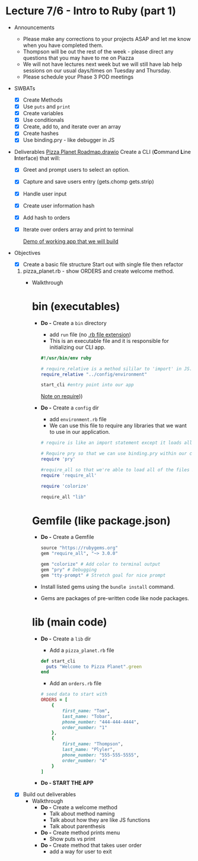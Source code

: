 # Lecture 7/6 - Intro to Ruby (part 1)

- Announcements
  - Please make any corrections to your projects ASAP and let me know when you have completed them.
  - Thompson will be out the rest of the week - please direct any questions that you may have to me on Piazza
  - We will not have lectures next week but we will still have lab help sessions on our usual days/times on Tuesday and Thursday.
  - Please schedule your Phase 3 POD meetings
- SWBATs
  - [x] Create Methods
  - [x] Use `puts` and `print`
  - [x] Create variables
  - [x] Use conditionals
  - [x] Create, add to, and iterate over an array
  - [x] Create hashes
  - [x] Use binding.pry - like debugger in JS
- Deliverables
  [Pizza Planet Roadmap.drawio](https://drive.google.com/file/d/1UxzGhRPJEHrOM71C37cexBGZTwITgaRt/view?usp=drivesdk)
  Create a CLI (**C**ommand **L**ine **I**nterface) that will:
  - [x] Greet and prompt users to select an option.
  - [x] Capture and save users entry (gets.chomp gets.strip)
  - [x] Handle user input
  - [x] Create user information hash
  - [x] Add hash to orders
  - [x] Iterate over orders array and print to terminal
    
    [Demo of working app that we will build](https://youtu.be/MDyzKwr3AC0)

    
        
- Objectives
    - [x]  Create a basic file structure
    Start out with single file then refactor
    1. pizza_planet.rb - show ORDERS and create welcome method.
        - Walkthrough
            
            # bin (executables)
            
            - **Do -** Create a `bin` directory
                - add `run` file (no [.rb file extension](https://www.google.com/search?q=what+is+file+extension&rlz=1C5GCEM_enUS995US995&ei=iMPFYs6oHcirqtsPqcequA4&ved=0ahUKEwjOjOWW4uT4AhXIlWoFHamjCucQ4dUDCA8&uact=5&oq=what+is+file+extension&gs_lcp=Cgdnd3Mtd2l6EAMyBQgAEIAEMgUIABCABDIFCAAQgAQyBQgAEIAEMgUIABCABDIFCAAQgAQyBQgAEIAEMgUIABCABDIFCAAQgAQyBQgAEIAEOgcIABAeELADOgkIABAeEA8QsANKBQg8EgExSgQIQRgBSgQIRhgAUJICWOYDYPYGaAFwAHgAgAHmAYgBqgSSAQUwLjIuMZgBAKABAcgBCsABAQ&sclient=gws-wiz#:~:text=file%20ex%C2%B7ten%C2%B7sion,of%20the%20file.))
                - This is an executable file and it is responsible for initializing our CLI app.
                
                ```ruby
                #!/usr/bin/env ruby
                
                # require_relative is a method sililar to 'import' in JS. It allows call upon relative files in other directories. 
                require_relative "../config/environment"
                
                start_cli #entry point into our app
                ```
                
                [Note on require](https://stackoverflow.com/questions/3672586/what-is-the-difference-between-require-relative-and-require-in-ruby#:~:text=require_relative%20is%20a,dirname(__FILE__))))
                
            - **Do -** Create a `config` dir
                - add `environment.rb` file
                - We can use this file to require any libraries that we want to use in our application.
                
                ```ruby
                # require is like an import statement except it loads all methods from the required file (not just the default export)
                
                # Require pry so that we can use binding.pry within our code
                require 'pry'
                
                #require_all so that we're able to load all of the files in the lib directory at once.
                require 'require_all'
                
                require 'colorize'
                
                require_all "lib"
                ```
                
            
            # Gemfile (like package.json)
            
            - **Do -**  Create a Gemfile
                
                ```ruby
                source "https://rubygems.org" 
                gem "require_all", "~> 3.0.0"
                
                gem "colorize" # Add color to terminal output
                gem "pry" # Debugging
                gem "tty-prompt" # Stretch goal for nice prompt
                ```
                
            - Install listed gems using the `bundle install` command.
            - Gems are packages of pre-written code like node packages.
            
            # lib (main code)
            
            - **Do -** Create a `lib` dir
                - Add a `pizza_planet.rb` file
                
                ```ruby
                def start_cli
                  puts "Welcome to Pizza Planet".green
                end
                ```
                
                - Add an `orders.rb` file
                
                ```ruby
                # seed data to start with
                ORDERS = [ 
                    {
                        first_name: "Tom",
                        last_name: "Tobar",
                        phone_number: "444-444-4444",
                        order_number: "1"
                    },
                    {
                        first_name: "Thompson",
                        last_name: "Plyler",
                        phone_number: "555-555-5555",
                        order_number: "4"
                    }
                ]
                
                ```
                
            - **Do - START THE APP**
            
    - [x]  Build out deliverables
        - Walkthrough
            - **Do -** Create a welcome method
                - Talk about method naming
                - Talk about how they are like JS functions
                - Talk about parenthesis
            - **Do -** Create method prints menu
                - Show puts vs print
            - **Do -** Create method that takes user order
                - add a way for user to exit
